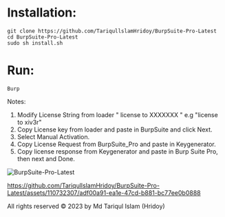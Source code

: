 # Installation:

    git clone https://github.com/TariqullslamHridoy/BurpSuite-Pro-Latest
    cd BurpSuite-Pro-Latest
    sudo sh install.sh

# Run:
    Burp
    

Notes: 
1. Modify License String from loader " license to XXXXXXX " e.g "license to xiv3r"
2. Copy License key from loader and paste in BurpSuite and click Next.
3. Select Manual Activation.
4. Copy License Request from BurpSuite_Pro and paste in Keygenerator.
5. Copy license response from Keygenerator and paste in Burp Suite Pro, then next and Done.



![BurpSuite-Pro-Latest](https://github.com/TariqullslamHridoy/BurpSuite-Pro-Latest/assets/110732307/5489fb56-4054-44ee-93b9-f44a9b4fd283)


https://github.com/TariqullslamHridoy/BurpSuite-Pro-Latest/assets/110732307/adf00a91-ea1e-47cd-b881-bc77ee0b0888

All rights reserved © 2023 by Md Tariqul IsIam (Hridoy)

